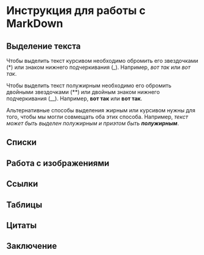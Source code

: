 # Инструкция для работы с MarkDown

## Выделение текста

Чтобы выделить текст курсивом необходимо обромить его звездочками (*) или знаком нижнего подчеркивания (_). Например, *вот так* или _вот так_.

Чтобы выделить текст полужирным необходимо его обромить двойными звездочками (**) или двойным знаком нижнего подчеркивания (__). Например, **вот так** или __вот так__.

Альтернативные способы выделения жирным или курсивом нужны для того, чтобы мы могли совмещать оба этих способа. Например, _текст может быть выделен полужирным и приэтом быть **полужирным**_.



## Списки

## Работа с изображениями

## Ссылки

## Таблицы

## Цитаты

## Заключение